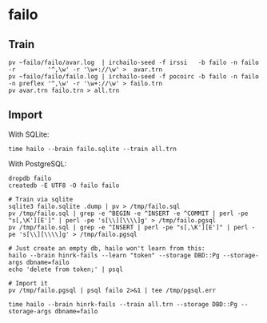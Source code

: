 # failo

## Train

    pv ~failo/failo/avar.log  | irchailo-seed -f irssi   -b failo -n failo -r         '^,\w' -r '\w+://\w' >  avar.trn
    pv ~failo/failo/failo.log | irchailo-seed -f pocoirc -b failo -n failo -n preflex '^,\w' -r '\w+://\w' > failo.trn
    pv avar.trn failo.trn > all.trn

## Import

With SQLite:

    time hailo --brain failo.sqlite --train all.trn

With PostgreSQL:

    dropdb failo
    createdb -E UTF8 -O failo failo

    # Train via sqlite
    sqlite3 failo.sqlite .dump | pv > /tmp/failo.sql
    pv /tmp/failo.sql | grep -e ^BEGIN -e ^INSERT -e ^COMMIT | perl -pe "s[,\K'][E']" | perl -pe 's[\\][\\\\]g' > /tmp/failo.pgsql
    pv /tmp/failo.sql | grep -e ^INSERT | perl -pe "s[,\K'][E']" | perl -pe 's[\\][\\\\]g' > /tmp/failo.pgsql

    # Just create an empty db, hailo won't learn from this:
    hailo --brain hinrk-fails --learn "token" --storage DBD::Pg --storage-args dbname=failo
    echo 'delete from token;' | psql

    # Import it
    pv /tmp/failo.pgsql | psql failo 2>&1 | tee /tmp/pgsql.err

    time hailo --brain hinrk-fails --train all.trn --storage DBD::Pg --storage-args dbname=failo
